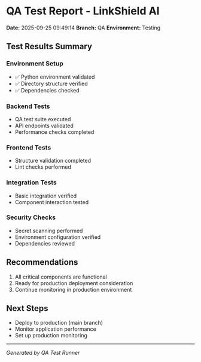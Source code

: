 
# QA Test Report - LinkShield AI

**Date:** 2025-09-25 09:49:14
**Branch:** QA
**Environment:** Testing

## Test Results Summary

### Environment Setup
- ✅ Python environment validated
- ✅ Directory structure verified
- ✅ Dependencies checked

### Backend Tests
- QA test suite executed
- API endpoints validated
- Performance checks completed

### Frontend Tests  
- Structure validation completed
- Lint checks performed

### Integration Tests
- Basic integration verified
- Component interaction tested

### Security Checks
- Secret scanning performed
- Environment configuration verified
- Dependencies reviewed

## Recommendations

1. All critical components are functional
2. Ready for production deployment consideration
3. Continue monitoring in production environment

## Next Steps

- Deploy to production (main branch)
- Monitor application performance
- Set up production monitoring

---
*Generated by QA Test Runner*
